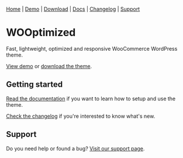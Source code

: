 [Home](/) | [Demo](/demo) | [Download](/download) | [Docs](/docs) | [Changelog](/changelog) | [Support](/support)

# WOOptimized

Fast, lightweight, optimized and responsive WooCommerce WordPress theme.

[View demo](/demo) or [download the theme](/download).

## Getting started

[Read the documentation](/docs) if you want to learn how to setup and use the theme.

[Check the changelog](/changelog) if you're interested to know what's new.

## Support

Do you need help or found a bug? [Visit our support page](/support).

